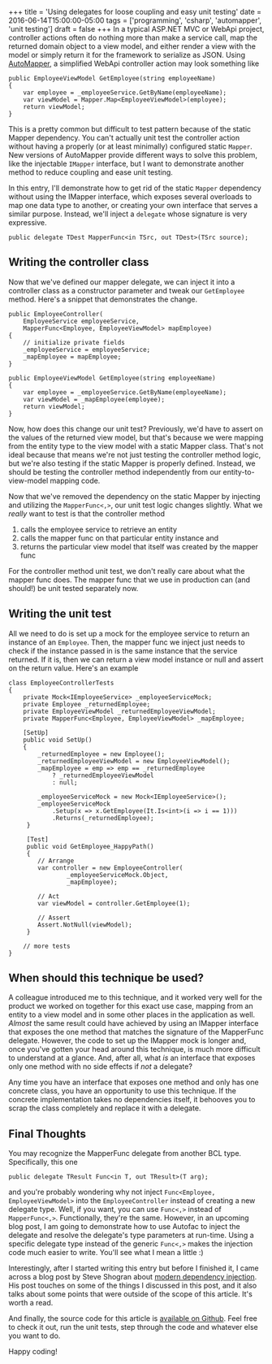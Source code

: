+++
title = 'Using delegates for loose coupling and easy unit testing'
date = 2016-06-14T15:00:00-05:00
tags = ['programming', 'csharp', 'automapper', 'unit testing']
draft = false
+++
In a typical ASP.NET MVC or WebApi project, controller actions often do nothing more than make a service call, map the returned domain object to a view model, and either render a view with the model or simply return it for the framework to serialize as JSON. Using [AutoMapper](http://automapper.org/), a simplified WebApi controller action may look something like

    public EmployeeViewModel GetEmployee(string employeeName)
    {
        var employee = _employeeService.GetByName(employeeName);
        var viewModel = Mapper.Map<EmployeeViewModel>(employee);
        return viewModel;
    }

This is a pretty common but difficult to test pattern because of the static Mapper dependency. You can't actually unit test the controller action without having a properly (or at least minimally) configured static `Mapper`. New versions of AutoMapper provide different ways to solve this problem, like the injectable `IMapper` interface, but I want to demonstrate another method to reduce coupling and ease unit testing.

In this entry, I'll demonstrate how to get rid of the static `Mapper` dependency without using the IMapper interface, which exposes several overloads to map one data type to another, or creating your own interface that serves a similar purpose. Instead, we'll inject a `delegate` whose signature is very expressive.

    public delegate TDest MapperFunc<in TSrc, out TDest>(TSrc source);

<!--more-->
## Writing the controller class

Now that we've defined our mapper delegate, we can inject it into a controller class as a constructor parameter and tweak our `GetEmployee` method. Here's a snippet that demonstrates the change.

    public EmployeeController(
        EmployeeService employeeService, 
        MapperFunc<Employee, EmployeeViewModel> mapEmployee)
    {
        // initialize private fields
        _employeeService = employeeService;
        _mapEmployee = mapEmployee;
    }

    public EmployeeViewModel GetEmployee(string employeeName)
    {
        var employee = _employeeService.GetByName(employeeName);
        var viewModel = _mapEmployee(employee);
        return viewModel;
    }

Now, how does this change our unit test? Previously, we'd have to assert on the values of the returned view model, but that's because we were mapping from the entity type to the view model with a static Mapper class. That's not ideal because that means we're not just testing the controller method logic, but we're also testing if the static Mapper is properly defined. Instead, we should be testing the controller method independently from our entity-to-view-model mapping code.

Now that we've removed the dependency on the static Mapper by injecting and utilizing the `MapperFunc<,>`, our unit test logic changes slightly. What we _really_ want to test is that the controller method

1. calls the employee service to retrieve an entity
2. calls the mapper func on that particular entity instance and
3. returns the particular view model that itself was created by the mapper func

For the controller method unit test, we don't really care about what the mapper func does. The mapper func that we use in production can (and should!) be unit tested separately now.

## Writing the unit test

All we need to do is set up a mock for the employee service to return an instance of an `Employee`. Then, the mapper func we inject just needs to check if the instance passed in is the same instance that the service returned. If it is, then we can return a view model instance or null and assert on the return value. Here's an example

    class EmployeeControllerTests
    {
        private Mock<IEmployeeService> _employeeServiceMock;
        private Employee _returnedEmployee;
        private EmployeeViewModel _returnedEmployeeViewModel;
        private MapperFunc<Employee, EmployeeViewModel> _mapEmployee;

        [SetUp]
        public void SetUp()
        {
            _returnedEmployee = new Employee();
            _returnedEmployeeViewModel = new EmployeeViewModel();
            _mapEmployee = emp => emp == _returnedEmployee 
                ? _returnedEmployeeViewModel 
                : null;

            _employeeServiceMock = new Mock<IEmployeeService>();
            _employeeServiceMock
                .Setup(x => x.GetEmployee(It.Is<int>(i => i == 1)))
                .Returns(_returnedEmployee);
         }

         [Test]
         public void GetEmployee_HappyPath()
         {
            // Arrange
            var controller = new EmployeeController(
                    _employeeServiceMock.Object, 
                    _mapEmployee);

            // Act
            var viewModel = controller.GetEmployee(1);

            // Assert
            Assert.NotNull(viewModel);
         }

        // more tests
    }

## When should this technique be used?

A colleague introduced me to this technique, and it worked very well for the product we worked on together for this exact use case, mapping from an entity to a view model and in some other places in the application as well. _Almost_ the same result could have achieved by using an IMapper interface that exposes the one method that matches the signature of the MapperFunc delegate. However, the code to set up the IMapper mock is longer and, once you've gotten your head around this technique, is much more difficult to understand at a glance. And, after all, what _is_ an interface that exposes only one method with no side effects if _not_ a delegate?

Any time you have an interface that exposes one method and only has one concrete class, you have an opportunity to use this technique. If the concrete implementation takes no dependencies itself, it behooves you to scrap the class completely and replace it with a delegate.

## Final Thoughts

You may recognize the MapperFunc delegate from another BCL type. Specifically, this one

    public delegate TResult Func<in T, out TResult>(T arg);

and you're probably wondering why not inject `Func<Employee, EmployeeViewModel>` into the `EmployeeController` instead of creating a new delegate type. Well, if you want, you can use `Func<,>` instead of `MapperFunc<,>`. Functionally, they're the same. However, in an upcoming blog post, I am going to demonstrate how to use Autofac to inject the delegate and resolve the delegate's type parameters at run-time. Using a specific delegate type instead of the generic `Func<,>` makes the injection code much easier to write. You'll see what I mean a little :)

Interestingly, after I started writing this entry but before I finished it, I came across a blog post by Steve Shogran about [modern dependency injection](http://deliberate-software.com/modern-di/). His post touches on some of the things I discussed in this post, and it also talks about some points that were outside of the scope of this article. It's worth a read.

And finally, the source code for this article is [available on Github](https://github.com/nelsonwellswku/blog-stuff/tree/master/using-delegates-for-loose-coupling-and-easy-unit-testing/DelegateExample). Feel free to check it out, run the unit tests, step through the code and whatever else you want to do.

Happy coding!
